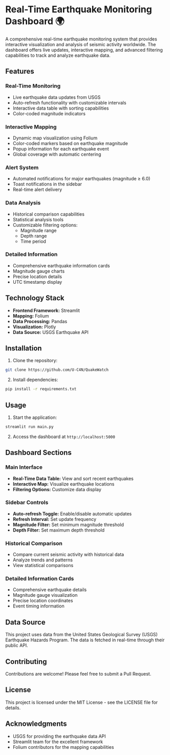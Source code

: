 # Real-Time Earthquake Monitoring Dashboard 🌍

A comprehensive real-time earthquake monitoring system that provides interactive visualization and analysis of seismic activity worldwide. The dashboard offers live updates, interactive mapping, and advanced filtering capabilities to track and analyze earthquake data.

## Features

### Real-Time Monitoring
- Live earthquake data updates from USGS
- Auto-refresh functionality with customizable intervals
- Interactive data table with sorting capabilities
- Color-coded magnitude indicators

### Interactive Mapping
- Dynamic map visualization using Folium
- Color-coded markers based on earthquake magnitude
- Popup information for each earthquake event
- Global coverage with automatic centering

### Alert System
- Automated notifications for major earthquakes (magnitude ≥ 6.0)
- Toast notifications in the sidebar
- Real-time alert delivery

### Data Analysis
- Historical comparison capabilities
- Statistical analysis tools
- Customizable filtering options:
  - Magnitude range
  - Depth range
  - Time period

### Detailed Information
- Comprehensive earthquake information cards
- Magnitude gauge charts
- Precise location details
- UTC timestamp display

## Technology Stack

- **Frontend Framework:** Streamlit
- **Mapping:** Folium
- **Data Processing:** Pandas
- **Visualization:** Plotly
- **Data Source:** USGS Earthquake API

## Installation

1. Clone the repository:
```bash
git clone https://github.com/U-C4N/QuakeWatch
```

2. Install dependencies:
```bash
pip install -r requirements.txt
```

## Usage

1. Start the application:
```bash
streamlit run main.py
```

2. Access the dashboard at `http://localhost:5000`

## Dashboard Sections

### Main Interface
- **Real-Time Data Table:** View and sort recent earthquakes
- **Interactive Map:** Visualize earthquake locations
- **Filtering Options:** Customize data display

### Sidebar Controls
- **Auto-refresh Toggle:** Enable/disable automatic updates
- **Refresh Interval:** Set update frequency
- **Magnitude Filter:** Set minimum magnitude threshold
- **Depth Filter:** Set maximum depth threshold

### Historical Comparison
- Compare current seismic activity with historical data
- Analyze trends and patterns
- View statistical comparisons

### Detailed Information Cards
- Comprehensive earthquake details
- Magnitude gauge visualization
- Precise location coordinates
- Event timing information

## Data Source

This project uses data from the United States Geological Survey (USGS) Earthquake Hazards Program. The data is fetched in real-time through their public API.

## Contributing

Contributions are welcome! Please feel free to submit a Pull Request.

## License

This project is licensed under the MIT License - see the LICENSE file for details.

## Acknowledgments

- USGS for providing the earthquake data API
- Streamlit team for the excellent framework
- Folium contributors for the mapping capabilities
